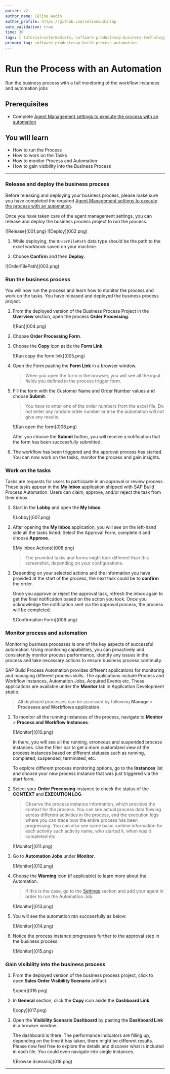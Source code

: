 ```yaml
---
parser: v2
author_name: Céline Audin
author_profile: https://github.com/celineaudinsap
auto_validation: true
time: 30
tags: [ tutorial>intermediate, software-product>sap-business-technology-platform, tutorial>free-tier]
primary_tag: software-product>sap-build-process-automation
---
```


# Run the Process with an Automation
<!-- description --> Run the business process with a full monitoring of the workflow instances and automation jobs

## Prerequisites
 - Complete [Agent Management settings to execute the process with an automation](spa-run-agent-settings)

## You will learn
  - How to run the Process
  - How to work on the Tasks
  - How to monitor Process and Automation
  - How to gain visibility into the Business Process
---

### Release and deploy the business process

Before releasing and deploying your business process, please make sure you have completed the required [Agent Management settings to execute the process with an automation](spa-run-agent-settings).

Once you have taken care of the agent management settings, you can release and deploy the business process project to run the process.

  <!-- border -->![Release](001.png)

  <!-- border -->![Deploy](002.png)

1. While deploying, the `OrderFilePath` data type should be the path to the excel workbook saved on your machine.

2. Choose **Confirm** and then **Deploy**.

  <!-- border -->![OrderFilePath](003.png)


### Run the business process


You will now run the process and learn how to monitor the process and work on the tasks. You have released and deployed the business process project.

1. From the deployed version of the Business Process Project in the **Overview** section, open the process **Order Processing**.

    <!-- border -->![Run](004.png)

2. Choose **Order Processing Form**.

3. Choose the **Copy** icon aside the **Form Link**.

    <!-- border -->![Run copy the form link](005.png)

4. Open the Form pasting the **Form Link** in a browser window.

    > When you open the form in the browser, you will see all the input fields you defined in the process trigger form.

5. Fill the form with the Customer Name and Order Number values and choose **Submit**.

    > You have to enter one of the order numbers from the excel file. Do not enter any random order number or else the automation will not give any results.

    <!-- border -->![Run open the form](006.png)

    After you choose the **Submit** button, you will receive a notification that the form has been successfully submitted.

6. The workflow has been triggered and the approval process has started. You can now work on the tasks, monitor the process and gain insights.


### Work on the tasks


Tasks are requests for users to participate in an approval or review process. These tasks appear in the **My Inbox** application shipped with SAP Build Process Automation. Users can claim, approve, and/or reject the task from their inbox.

1. Start in the **Lobby** and open the **My Inbox**.

    <!-- border -->![Lobby](007.png)

2. After opening the **My Inbox** application, you will see on the left-hand side all the tasks listed. Select the Approval Form, complete it and choose **Approve**.

    <!-- border -->![My Inbox Actions](008.png)

    > The provided tasks and forms might look different than this screenshot, depending on your configurations.

3. Depending on your selected actions and the information you have provided at the start of the process, the next task could be to **confirm** the order.

    Once you approve or reject the approval task, refresh the inbox again to get the final notification based on the action you took. Once you acknowledge the notification sent via the approval process, the process will be completed.

    <!-- border -->![Confirmation Form](009.png)


### Monitor process and automation


Monitoring business processes is one of the key aspects of successful automation. Using monitoring capabilities, you can proactively and consistently monitor process performance, identify any issues in the process and take necessary actions to ensure business process continuity.

SAP Build Process Automation provides different applications for monitoring and managing different process skills. The applications include Process and Workflow Instances, Automation Jobs, Acquired Events etc. These applications are available under the **Monitor** tab in Application Development studio.

> All deployed processes can be accessed by following **Manage** > **Processes and Workflows application**.

1. To monitor all the running instances of the process, navigate to **Monitor** > **Process and Workflow Instances**.

    <!-- border -->![Monitor](010.png)

    In there, you will see all the running, erroneous and suspended process instances. Use the filter bar to get a more customized view of the process instances based on different statuses such as running, completed, suspended, terminated, etc.

    To explore different process monitoring options, go to the **Instances** list and choose your new process instance that was just triggered via the start form.

2. Select your **Order Processing** instance to check the status of the **CONTEXT** and **EXECUTION LOG**.

    > Observe the process instance information, which provides the context for the process. You can see actual process data flowing across different activities in the process, and the execution logs where you can trace how the entire process has been progressing. You can also see some basic runtime information for each activity such activity name, who started it, when was it completed etc.

    <!-- border -->![Monitor](011.png)

3. Go to **Automation Jobs** under **Monitor**.

    <!-- border -->![Monitor](012.png)

4. Choose the **Warning** icon (if applicable) to learn more about the Automation.

    > If this is the case, go to the [Settings](spa-run-agent-settings) section and add your agent in order to run the Automation Job.

    <!-- border -->![Monitor](013.png)

5. You will see the automation ran successfully as below:

    <!-- border -->![Monitor](014.png)

6. Notice the process instance progresses further to the approval step in the business process.

    <!-- border -->![Monitor](015.png)



### Gain visibility into the business process



1. From the deployed version of the business process project, click to open **Sales Order Visibility Scenario** artifact.

    <!-- border -->![open](016.png)

2. In **General** section, click the **Copy** icon aside the **Dashboard Link**.

    <!-- border -->![copy](017.png)

3. Open the **Visibility Scenario Dashboard** by pasting the **Dashboard Link** in a browser window.

    The dashboard is there. The performance indicators are filling up, depending on the time it has taken, there might be different results. Please now feel free to explore the details and discover what is included in each tile. You could even navigate into single instances.

      <!-- border -->![Browse Scenario](018.png)

---
